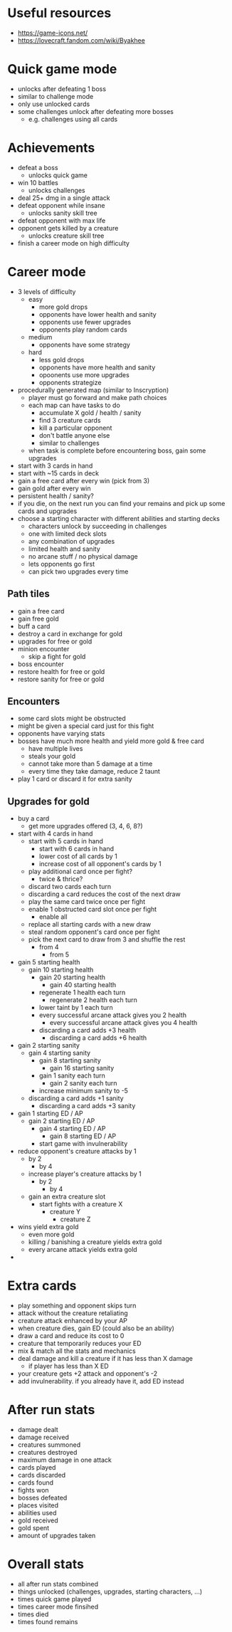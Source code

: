 # Useful resources

- https://game-icons.net/
- https://lovecraft.fandom.com/wiki/Byakhee

# Quick game mode

- unlocks after defeating 1 boss
- similar to challenge mode
- only use unlocked cards
- some challenges unlock after defeating more bosses
  - e.g. challenges using all cards

# Achievements

- defeat a boss
  - unlocks quick game
- win 10 battles
  - unlocks challenges
- deal 25+ dmg in a single attack
- defeat opponent while insane
  - unlocks sanity skill tree
- defeat opponent with max life
- opponent gets killed by a creature
  - unlocks creature skill tree
- finish a career mode on high difficulty

# Career mode

- 3 levels of difficulty
  - easy
    - more gold drops
    - opponents have lower health and sanity
    - opponents use fewer upgrades
    - opponents play random cards
  - medium
    - opponents have some strategy
  - hard
    - less gold drops
    - opponents have more health and sanity
    - opoonents use more upgrades
    - opponents strategize
- procedurally generated map (similar to Inscryption)
  - player must go forward and make path choices
  - each map can have tasks to do
    - accumulate X gold / health / sanity
    - find 3 creature cards
    - kill a particular opponent
    - don't battle anyone else
    - similar to challenges
  - when task is complete before encountering boss, gain some upgrades
- start with 3 cards in hand
- start with ~15 cards in deck
- gain a free card after every win (pick from 3)
- gain gold after every win
- persistent health / sanity?
- if you die, on the next run you can find your remains and pick up some cards and upgrades
- choose a starting character with different abilities and starting decks
  - characters unlock by succeeding in challenges
  - one with limited deck slots
  - any combination of upgrades
  - limited health and sanity
  - no arcane stuff / no physical damage
  - lets opponents go first
  - can pick two upgrades every time

## Path tiles

- gain a free card
- gain free gold
- buff a card
- destroy a card in exchange for gold
- upgrades for free or gold
- minion encounter
  - skip a fight for gold
- boss encounter
- restore health for free or gold
- restore sanity for free or gold

## Encounters

- some card slots might be obstructed
- might be given a special card just for this fight
- opponents have varying stats
- bosses have much more health and yield more gold & free card
  - have multiple lives
  - steals your gold
  - cannot take more than 5 damage at a time
  - every time they take damage, reduce 2 taunt
- play 1 card or discard it for extra sanity

## Upgrades for gold

- buy a card
  - get more upgrades offered (3, 4, 6, 8?)
- start with 4 cards in hand
  - start with 5 cards in hand
    - start with 6 cards in hand
    - lower cost of all cards by 1
    - increase cost of all opponent's cards by 1
  - play additional card once per fight?
    - twice & thrice?
  - discard two cards each turn
  - discarding a card reduces the cost of the next draw
  - play the same card twice once per fight
  - enable 1 obstructed card slot once per fight
    - enable all
  - replace all starting cards with a new draw
  - steal random opponent's card once per fight
  - pick the next card to draw from 3 and shuffle the rest
    - from 4
      - from 5
- gain 5 starting health
  - gain 10 starting health
    - gain 20 starting health
      - gain 40 starting health
    - regenerate 1 health each turn
      - regenerate 2 health each turn
    - lower taint by 1 each turn
    - every successful arcane attack gives you 2 health
      - every successful arcane attack gives you 4 health
    - discarding a card adds +3 health
      - discarding a card adds +6 health
- gain 2 starting sanity
  - gain 4 starting sanity
    - gain 8 starting sanity
      - gain 16 starting sanity
    - gain 1 sanity each turn
      - gain 2 sanity each turn
    - increase minimum sanity to -5
  - discarding a card adds +1 sanity
    - discarding a card adds +3 sanity
- gain 1 starting ED / AP
  - gain 2 starting ED / AP
    - gain 4 starting ED / AP
      - gain 8 starting ED / AP
    - start game with invulnerability
- reduce opponent's creature attacks by 1
  - by 2
    - by 4
  - increase player's creature attacks by 1
    - by 2
      - by 4
  - gain an extra creature slot
    - start fights with a creature X
      - creature Y
        - creature Z
- wins yield extra gold
  - even more gold
  - killing / banishing a creature yields extra gold
  - every arcane attack yields extra gold
-

# Extra cards

- play something and opponent skips turn
- attack without the creature retaliating
- creature attack enhanced by your AP
- when creature dies, gain ED (could also be an ability)
- draw a card and reduce its cost to 0
- creature that temporarily reduces your ED
- mix & match all the stats and mechanics
- deal damage and kill a creature if it has less than X damage
  - if player has less than X ED
- your creature gets +2 attack and opponent's -2
- add invulnerability. if you already have it, add ED instead

# After run stats

- damage dealt
- damage received
- creatures summoned
- creatures destroyed
- maximum damage in one attack
- cards played
- cards discarded
- cards found
- fights won
- bosses defeated
- places visited
- abilities used
- gold received
- gold spent
- amount of upgrades taken

# Overall stats

- all after run stats combined
- things unlocked (challenges, upgrades, starting characters, ...)
- times quick game played
- times career mode finsihed
- times died
- times found remains
